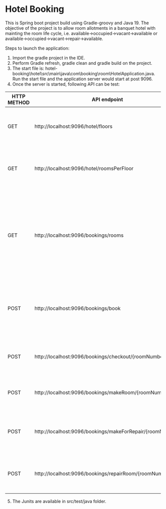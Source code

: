 # Hotel Booking
This is Spring boot project build using Gradle-groovy and Java 19. The objective of the project is to allow room allotments in a banquet hotel with mainting the room life cycle, i.e. available->occupied->vacant->available or available->occupied->vacant->repair->available. 


Steps to launch the application: 
1. Import the gradle project in the IDE. 
2. Perform Gradle refresh, gradle clean and gradle build on the project. 
3. The start file is: hotel-booking\hotel\src\main\java\com\booking\room\HotelApplication.java. Run the start file and the application server would start at post 9096. 
4. Once the server is started, following API can be test:
      
| HTTP METHOD | API endpoint                                                | Description                                                               |
| ----------- | ----------------------------------------------------------  |-------------------------------------------------------------------------- |
| GET         | http://localhost:9096/hotel/floors                          | This API returns the total number of floors in the hotel.                 |
| GET         | http://localhost:9096/hotel/roomsPerFloor                   | This API returns the total number of rooms per floor in the hotel.        |
| GET         | http://localhost:9096/bookings/rooms                        | This API returns the list of all the available rooms in order of their proximity from the entrance gate, i.e ground floor.    |
| POST        | http://localhost:9096/bookings/book                         | This API books the next available room from the proximity to the entrance.| 
| POST        | http://localhost:9096/bookings/checkout/{roomNumber}        | This API is used to checkout the user from the room.                      |
| POST        | http://localhost:9096/bookings/makeRoom/{roomNumber}        | This API is used to make the room after checkout.                         |
| POST        | http://localhost:9096/bookings/makeForRepair/{roomNumber}   | This API is used to make the room for repair after the checkout.          |
| POST        | http://localhost:9096/bookings/repairRoom/{roomNumber}      | This API is used to repair the room if its marked for repair.             |

5. The Junits are available in src/test/java folder. 
